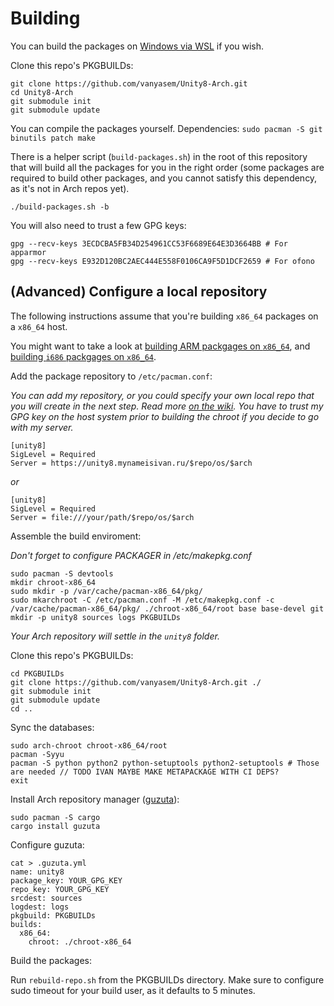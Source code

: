 Building
========

You can build the packages on [Windows via WSL](https://github.com/yuk7/ArchWSL) if you wish.

Clone this repo's PKGBUILDs:
```
git clone https://github.com/vanyasem/Unity8-Arch.git
cd Unity8-Arch
git submodule init
git submodule update
```

You can compile the packages yourself. Dependencies: `sudo pacman -S git binutils patch make`

There is a helper script (`build-packages.sh`) in the root of this repository that will build all the packages for you in the right order (some packages are required to build other packages, and you cannot satisfy this dependency, as it's not in Arch repos yet).

```
./build-packages.sh -b
```

You will also need to trust a few GPG keys:
```
gpg --recv-keys 3ECDCBA5FB34D254961CC53F6689E64E3D3664BB # For apparmor
gpg --recv-keys E932D120BC2AEC444E558F0106CA9F5D1DCF2659 # For ofono
```

## (Advanced) Configure a local repository

The following instructions assume that you're building `x86_64` packages on a `x86_64` host.

You might want to take a look at [building ARM packgages on `x86_64`](BUILDING-ARM.md), and [building `i686` packgages on `x86_64`](BUILDING-I686.md).

Add the package repository to `/etc/pacman.conf`:

_You can add my repository, or you could specify your own local repo that you will create in the next step. Read more [on the wiki](https://wiki.archlinux.org/index.php/Pacman/Tips_and_tricks#Custom_local_repository). You have to trust my GPG key on the host system prior to building the chroot if you decide to go with my server._

```
[unity8]
SigLevel = Required
Server = https://unity8.mynameisivan.ru/$repo/os/$arch
```
_or_
```
[unity8]
SigLevel = Required
Server = file:///your/path/$repo/os/$arch
```

Assemble the build enviroment:

_Don't forget to configure PACKAGER in /etc/makepkg.conf_

```
sudo pacman -S devtools
mkdir chroot-x86_64
sudo mkdir -p /var/cache/pacman-x86_64/pkg/
sudo mkarchroot -C /etc/pacman.conf -M /etc/makepkg.conf -c /var/cache/pacman-x86_64/pkg/ ./chroot-x86_64/root base base-devel git
mkdir -p unity8 sources logs PKGBUILDs
```

_Your Arch repository will settle in the `unity8` folder._

Clone this repo's PKGBUILDs:
```
cd PKGBUILDs
git clone https://github.com/vanyasem/Unity8-Arch.git ./
git submodule init
git submodule update
cd ..
```

Sync the databases:
```
sudo arch-chroot chroot-x86_64/root
pacman -Syyu
pacman -S python python2 python-setuptools python2-setuptools # Those are needed // TODO IVAN MAYBE MAKE METAPACKAGE WITH CI DEPS?
exit
```

Install Arch repository manager ([guzuta](https://github.com/eagletmt/guzuta)):
```
sudo pacman -S cargo
cargo install guzuta
```

Configure guzuta:
```
cat > .guzuta.yml
name: unity8
package_key: YOUR_GPG_KEY
repo_key: YOUR_GPG_KEY
srcdest: sources
logdest: logs
pkgbuild: PKGBUILDs
builds:
  x86_64:
    chroot: ./chroot-x86_64
```

Build the packages:

Run `rebuild-repo.sh` from the PKGBUILDs directory. Make sure to configure sudo timeout for your build user, as it defaults to 5 minutes.

